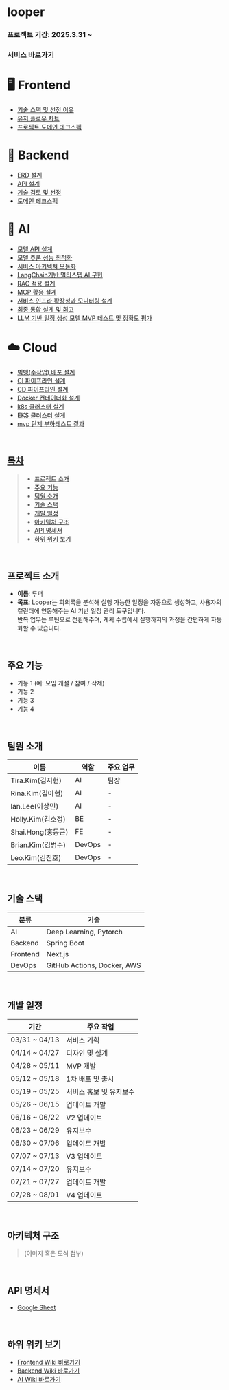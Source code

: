 # looper

### 프로젝트 기간: 2025.3.31 ~ <br>
### [서비스 바로가기](https://looper.my/)

# 🖥️ Frontend
<ul>
  <li><a href="https://github.com/100-hours-a-week/11-ellu-fe/wiki/(%EC%84%A4%EA%B3%841)--FE-%EA%B8%B0%EC%88%A0%EC%8A%A4%ED%83%9D-%EC%84%A0%EC%A0%95%EA%B3%BC-%EC%9D%B4%EC%9C%A0">기술 스택 및 선정 이유</a></li>  
  <li><a href="https://github.com/100-hours-a-week/11-ellu-fe/wiki/(%EC%84%A4%EA%B3%842)-%EC%9C%A0%EC%A0%80-%ED%94%8C%EB%A1%9C%EC%9A%B0-%EC%B0%A8%ED%8A%B8">유저 플로우 차트</a></li>
  <li><a href="https://github.com/100-hours-a-week/11-ellu-fe/wiki/(%EC%84%A4%EA%B3%843)-FE-%ED%94%84%EB%A1%9C%EC%A0%9D%ED%8A%B8-%EB%8F%84%EB%A9%94%EC%9D%B8-%ED%85%8C%ED%81%AC%EC%8A%A4%ED%8E%99">프로젝트 도메인 테크스펙</a></li> 
</ul>


# 🌱 Backend
<ul>
  <li><a href="https://github.com/100-hours-a-week/11-ellu-wiki/wiki/%5B-Backend-Wiki-%5D-1.-ERD-%EC%84%A4%EA%B3%84">ERD 설계</a></li>
  <li><a href="https://github.com/100-hours-a-week/11-ellu-wiki/wiki/%5B-Backend-Wiki-%5D-2.-API-%EC%84%A4%EA%B3%84">API 설계</a></li>
  <li><a href="https://github.com/100-hours-a-week/11-ellu-wiki/wiki/%5B-Backend-Wiki-%5D-3.-%EA%B8%B0%EC%88%A0-%EA%B2%80%ED%86%A0-%EB%B0%8F-%EC%84%A0%EC%A0%95">기술 검토 및 선정</a></li>
  <li><a href="https://github.com/100-hours-a-week/11-ellu-wiki/wiki/%5BBackend-Wiki%5D-4.-%EB%8F%84%EB%A9%94%EC%9D%B8-%ED%85%8C%ED%81%AC%EC%8A%A4%ED%8E%99">도메인 테크스펙</a></li>
</ul>


# 🤖 AI
<ul>
  <li><a href="https://github.com/100-hours-a-week/11-ellu-wiki/wiki/%5BAI-Wiki%5D-1.-%EB%AA%A8%EB%8D%B8-API-%EC%84%A4%EA%B3%84">모델 API 설계</a></li>
  <li><a href="https://github.com/100-hours-a-week/11-ellu-wiki/wiki/%5BAI-Wiki%5D-2.-%EB%AA%A8%EB%8D%B8-%EC%84%B1%EB%8A%A5-%EC%B6%94%EB%A1%A0">모델 추론 성능 최적화</a></li>
  <li><a href="https://github.com/100-hours-a-week/11-ellu-wiki/wiki/%5BAI-Wiki%5D-3.-%EC%84%9C%EB%B9%84%EC%8A%A4-%EC%95%84%ED%82%A4%ED%85%8D%EC%B2%98-%EB%AA%A8%EB%93%88%ED%99%94">서비스 아키텍쳐 모듈화</a></li>
  <li><a href="https://github.com/100-hours-a-week/11-ellu-wiki/wiki/%5BAI-Wiki%5D-4.-LangChain-%EA%B8%B0%EB%B0%98-%EB%A9%80%ED%8B%B0%EC%8A%A4%ED%85%9D-AI-%EA%B5%AC%ED%98%84-%EA%B2%80%ED%86%A0">LangChain기반 멀티스텝 AI 구현</a></li>
  <li><a href="https://github.com/100-hours-a-week/11-ellu-wiki/wiki/%5BAI-Wiki%5D-5.-RAG-(Retrieval-Augmented-Generation)-%EC%A0%81%EC%9A%A9-%EC%84%A4%EA%B3%84">RAG 적용 설계</a></li>
  <li><a href="https://github.com/100-hours-a-week/11-ellu-wiki/wiki/%5BAI-Wiki%5D-6.-MCP-(%EB%AA%A8%EB%8D%B8-%EC%BB%A8%ED%85%8D%EC%8A%A4%ED%8A%B8-%ED%94%84%EB%A1%9C%ED%86%A0%EC%BD%9C)-%ED%99%9C%EC%9A%A9-%EC%84%A4%EA%B3%84">MCP 활용 설계</a></li>

  <li><a href="https://github.com/100-hours-a-week/11-ellu-wiki/wiki/%5BAI-Wiki%5D-7.-%EC%84%9C%EB%B9%84%EC%8A%A4-%EC%9D%B8%ED%94%84%EB%9D%BC-%ED%99%95%EC%9E%A5%EC%84%B1%EA%B3%BC-%EB%AA%A8%EB%8B%88%ED%84%B0%EB%A7%81-%EC%84%A4%EA%B3%84">서비스 인프라 확장성과 모니터링 설계</a></li>
  <li><a href="https://github.com/100-hours-a-week/11-ellu-wiki/wiki/%5BAI-Wiki%5D-8.-%EC%B5%9C%EC%A2%85-%ED%86%B5%ED%95%A9-%EC%84%A4%EA%B3%84-%EB%B0%8F-%ED%9A%8C%EA%B3%A0">최종 통합 설계 및 회고</a></li>

<li><a href="https://github.com/100-hours-a-week/11-ellu-wiki/wiki/%5BAI-Wiki%5D-9.-LLM-%EA%B8%B0%EB%B0%98-%EC%9D%BC%EC%A0%95-%EC%83%9D%EC%84%B1-%EB%AA%A8%EB%8D%B8-MVP-%ED%85%8C%EC%8A%A4%ED%8A%B8-%EB%B0%8F-%EC%A0%95%ED%99%95%EB%8F%84-%ED%8F%89%EA%B0%80">LLM 기반 일정 생성 모델 MVP 테스트 및 정확도 평가</a></li>



</ul>


# ☁️ Cloud
<ul>
  <li><a href="https://github.com/100-hours-a-week/11-ellu-wiki/wiki/%5BCloud-Wiki%5D-1.-Big-Bang-%EB%B0%A9%EC%8B%9D-%EC%88%98%EC%9E%91%EC%97%85-%EB%B0%B0%ED%8F%AC-%EC%84%A4%EA%B3%84"> 빅뱅(수작업) 배포 설계 </li>
  <li><a href="https://github.com/100-hours-a-week/11-ellu-wiki/wiki/%5BCloud-Wiki%5D-2.-CI-%ED%8C%8C%EC%9D%B4%ED%94%84%EB%9D%BC%EC%9D%B8-%EA%B5%AC%EC%B6%95-%EC%84%A4%EA%B3%84"> CI 파이프라인 설계</a></li>
  <li><a href="https://github.com/100-hours-a-week/11-ellu-wiki/wiki/%5BCloud-Wiki%5D-3.-CD-%ED%8C%8C%EC%9D%B4%ED%94%84%EB%9D%BC%EC%9D%B8-%EA%B5%AC%EC%B6%95-%EC%84%A4%EA%B3%84"> CD 파이프라인 설계 </li>
  <li><a href = "https://github.com/100-hours-a-week/11-ellu-wiki/wiki/%5BCloud-Wiki%5D-4.-Docker-%EC%BB%A8%ED%85%8C%EC%9D%B4%EB%84%88%ED%99%94-%EB%B0%B0%ED%8F%AC"> Docker 컨테이너화 설계 </li>
  <li><a href="https://github.com/100-hours-a-week/11-ellu-wiki/wiki/%5BCloud-Wiki%5D-5.-k8s-%ED%81%B4%EB%9F%AC%EC%8A%A4%ED%84%B0-(kubeadm)-%EC%84%A4%EA%B3%84"> k8s 클러스터 설계 </li>
  <li><a href="https://github.com/100-hours-a-week/11-ellu-wiki/wiki/%5BCloud-Wiki%5D-6.-AWS-EKS-%ED%81%B4%EB%9F%AC%EC%8A%A4%ED%84%B0-%EB%A7%88%EC%9D%B4%EA%B7%B8%EB%A0%88%EC%9D%B4%EC%85%98"> EKS 클러스터 설계 </li>
  <li><a href="https://github.com/100-hours-a-week/11-ellu-wiki/wiki/%5BCloud-Wiki%5D-k6-%EB%B6%80%ED%95%98%ED%85%8C%EC%8A%A4%ED%8A%B8"> mvp 단계 부하테스트 결과 </li>


</ul>






<br>

##  목차
> - [프로젝트 소개](#프로젝트-소개)
> - [주요 기능](#주요-기능)
> - [팀원 소개](#팀원-소개)
> - [기술 스택](#기술-스택)
> - [개발 일정](#개발-일정)
> - [아키텍처 구조](#아키텍처-구조)
> - [API 명세서](#api-명세서)
> - [하위 위키 보기](#하위-위키-보기)

<br>

## 프로젝트 소개
- **이름**: 루퍼
- **목표**: Looper는 회의록을 분석해 실행 가능한 일정을 자동으로 생성하고, 사용자의 캘린더에 연동해주는 AI 기반 일정 관리 도구입니다. <br>
반복 업무는 루틴으로 전환해주며, 계획 수립에서 실행까지의 과정을 간편하게 자동화할 수 있습니다.

<br>

## 주요 기능
- 기능 1 (예: 모임 개설 / 참여 / 삭제)
- 기능 2
- 기능 3
- 기능 4

<br>

## 팀원 소개

| 이름 | 역할 | 주요 업무 |
|------------------|------|------------|
| Tira.Kim(김지현) | AI | 팀장 |
| Rina.Kim(김아현) | AI | - |
| Ian.Lee(이상민) | AI | - |
| Holly.Kim(김호정) | BE | - |
| Shai.Hong(홍동근) | FE | - |
| Brian.Kim(김범수) | DevOps | - |
| Leo.Kim(김진호) | DevOps | - |


<br>

## 기술 스택

| 분류 | 기술 |
|------|------|
| AI | Deep Learning, Pytorch |
| Backend | Spring Boot |
| Frontend | Next.js |
| DevOps | GitHub Actions, Docker, AWS |

<br>

## 개발 일정

| 기간 | 주요 작업 |
|------|-----------|
| 03/31 ~ 04/13 | 서비스 기획 |
| 04/14 ~ 04/27 | 디자인 및 설계|
| 04/28 ~ 05/11 | MVP 개발 |
| 05/12 ~ 05/18 | 1차 배포 및 출시 |
| 05/19 ~ 05/25 | 서비스 홍보 및 유지보수 |
| 05/26 ~ 06/15 | 업데이트 개발 |
| 06/16 ~ 06/22 | V2 업데이트 |
| 06/23 ~ 06/29 | 유지보수 |
| 06/30 ~ 07/06 | 업데이트 개발 |
| 07/07 ~ 07/13 | V3 업데이트 |
| 07/14 ~ 07/20 | 유지보수 |
| 07/21 ~ 07/27 | 업데이트 개발 |
| 07/28 ~ 08/01 | V4 업데이트 |


<br>

## 아키텍처 구조
> (이미지 혹은 도식 첨부)

<br>

## API 명세서
- [Google Sheet](https://docs.google.com/spreadsheets/d/1tD02BrIi5v7JpTq7oWNwFMDM1Tlr5KG1xWk3RQWLUSo/edit?gid=1878554884#gid=1878554884)

<br>

## 하위 위키 보기
- [Frontend Wiki 바로가기](#)
- [Backend Wiki 바로가기](#)
- [AI Wiki 바로가기](#)
